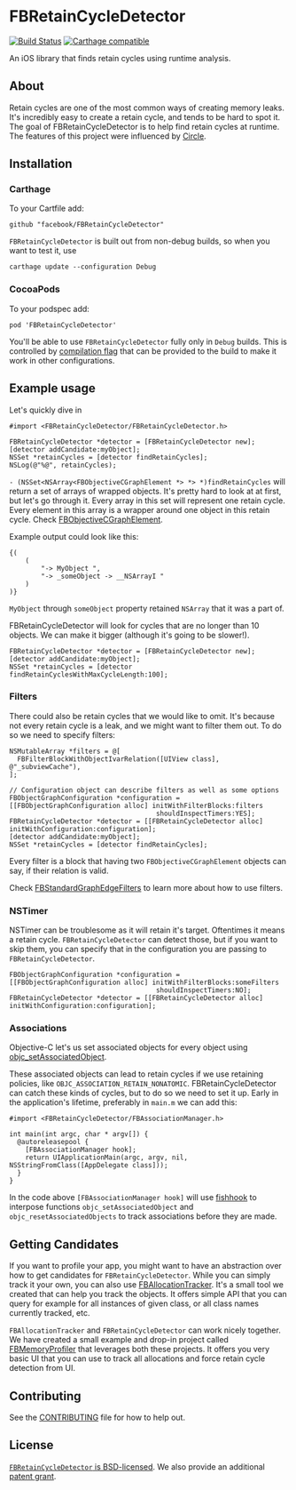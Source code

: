 # FBRetainCycleDetector
[![Build Status](https://travis-ci.com/facebook/FBRetainCycleDetector.svg?token=V7h8T5yowczhx1y5QxeQ&branch=master)](https://travis-ci.com/facebook/FBRetainCycleDetector)
[![Carthage compatible](https://img.shields.io/badge/Carthage-compatible-4BC51D.svg?style=flat)](https://github.com/Carthage/Carthage)

An iOS library that finds retain cycles using runtime analysis.

## About
Retain cycles are one of the most common ways of creating memory leaks. It's incredibly easy to create a retain cycle, and tends to be hard to spot it.
The goal of FBRetainCycleDetector is to help find retain cycles at runtime.
The features of this project were influenced by [Circle](https://github.com/mikeash/Circle).

## Installation

### Carthage

To your Cartfile add: 

    github "facebook/FBRetainCycleDetector"

`FBRetainCycleDetector` is built out from non-debug builds, so when you want to test it, use 

    carthage update --configuration Debug

### CocoaPods

To your podspec add:

    pod 'FBRetainCycleDetector'

You'll be able to use `FBRetainCycleDetector` fully only in `Debug` builds. This is controlled by [compilation flag](https://github.com/facebook/FBRetainCycleDetector/blob/master/FBRetainCycleDetector/Detector/FBRetainCycleDetector.h#L83) that can be provided to the build to make it work in other configurations.

## Example usage

Let's quickly dive in

```objc
#import <FBRetainCycleDetector/FBRetainCycleDetector.h>
```

```objc
FBRetainCycleDetector *detector = [FBRetainCycleDetector new];
[detector addCandidate:myObject];
NSSet *retainCycles = [detector findRetainCycles];
NSLog(@"%@", retainCycles);
```

`- (NSSet<NSArray<FBObjectiveCGraphElement *> *> *)findRetainCycles` will return a set of arrays of wrapped objects. It's pretty hard to look at at first, but let's go through it. Every array in this set will represent one retain cycle. Every element in this array is a wrapper around one object in this retain cycle. Check [FBObjectiveCGraphElement](https://github.com/facebook/FBRetainCycleDetector/blob/master/FBRetainCycleDetector/Graph/FBObjectiveCGraphElement.h).

Example output could look like this:
```
{(
    (
        "-> MyObject ",
        "-> _someObject -> __NSArrayI "
    )
)}
```
`MyObject` through `someObject` property retained `NSArray` that it was a part of.

FBRetainCycleDetector will look for cycles that are no longer than 10 objects.
We can make it bigger (although it's going to be slower!).

```objc
FBRetainCycleDetector *detector = [FBRetainCycleDetector new];
[detector addCandidate:myObject];
NSSet *retainCycles = [detector findRetainCyclesWithMaxCycleLength:100];
```

### Filters

There could also be retain cycles that we would like to omit. It's because not every retain cycle is a leak, and we might want to filter them out.
To do so we need to specify filters:

```objc
NSMutableArray *filters = @[
  FBFilterBlockWithObjectIvarRelation([UIView class], @"_subviewCache"),
];

// Configuration object can describe filters as well as some options
FBObjectGraphConfiguration *configuration =
[[FBObjectGraphConfiguration alloc] initWithFilterBlocks:filters
                                     shouldInspectTimers:YES];
FBRetainCycleDetector *detector = [[FBRetainCycleDetector alloc] initWithConfiguration:configuration];
[detector addCandidate:myObject];
NSSet *retainCycles = [detector findRetainCycles];
```

Every filter is a block that having two `FBObjectiveCGraphElement` objects can say, if their relation is valid.

Check [FBStandardGraphEdgeFilters](FBRetainCycleDetector/Filters/FBStandardGraphEdgeFilters.h) to learn more about how to use filters.

### NSTimer

NSTimer can be troublesome as it will retain it's target. Oftentimes it means a retain cycle. `FBRetainCycleDetector` can detect those,
but if you want to skip them, you can specify that in the configuration you are passing to `FBRetainCycleDetector`.

```objc
FBObjectGraphConfiguration *configuration =
[[FBObjectGraphConfiguration alloc] initWithFilterBlocks:someFilters
                                     shouldInspectTimers:NO];
FBRetainCycleDetector *detector = [[FBRetainCycleDetector alloc] initWithConfiguration:configuration];
```

### Associations

Objective-C let's us set associated objects for every object using [objc_setAssociatedObject](https://developer.apple.com/library/mac/documentation/Cocoa/Reference/ObjCRuntimeRef/#//apple_ref/c/func/objc_setAssociatedObject).

These associated objects can lead to retain cycles if we use retaining policies, like `OBJC_ASSOCIATION_RETAIN_NONATOMIC`. FBRetainCycleDetector can catch these kinds of cycles, but to do so we need to set it up. Early in the application's lifetime, preferably in `main.m` we can add this:

```objc
#import <FBRetainCycleDetector/FBAssociationManager.h>

int main(int argc, char * argv[]) {
  @autoreleasepool {
    [FBAssociationManager hook];
    return UIApplicationMain(argc, argv, nil, NSStringFromClass([AppDelegate class]));
  }
}
```

In the code above `[FBAssociationManager hook]` will use [fishhook](https://github.com/facebook/fishhook) to interpose functions `objc_setAssociatedObject` and `objc_resetAssociatedObjects` to track associations before they are made.

## Getting Candidates

If you want to profile your app, you might want to have an abstraction over how to get candidates for `FBRetainCycleDetector`. While you can simply track it your own, you can also use [FBAllocationTracker](https://github.com/facebook/FBAllocationTracker). It's a small tool we created that can help you track the objects. It offers simple API that you can query for example for all instances of given class, or all class names currently tracked, etc.

`FBAllocationTracker` and `FBRetainCycleDetector` can work nicely together. We have created a small example and drop-in project called [FBMemoryProfiler](https://github.com/facebook/FBMemoryProfiler) that leverages both these projects. It offers you very basic UI that you can use to track all allocations and force retain cycle detection from UI.

## Contributing
See the [CONTRIBUTING](CONTRIBUTING) file for how to help out.

## License
[`FBRetainCycleDetector` is BSD-licensed](LICENSE). We also provide an additional [patent grant](PATENTS).
